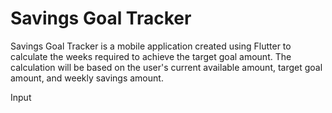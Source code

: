 # Savings Goal Tracker

Savings Goal Tracker is a mobile application created using Flutter to calculate the weeks required to achieve the target goal amount. The calculation will be based on the user's current available amount, target goal amount, and weekly savings amount.

Input
